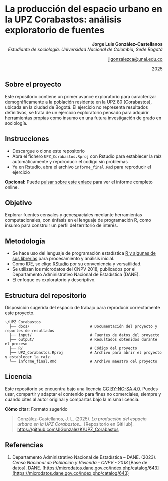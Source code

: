 # La producción del espacio urbano en la UPZ Corabastos: análisis exploratorio de fuentes


<div align="right">

**Jorge Luis González–Castellanos**  
*Estudiante de sociología. Universidad Nacional de Colombia, Sede Bogotá*  

jlgonzalezca@unal.edu.co  

2025  

</div>

## Sobre el proyecto

Este repositorio contiene un primer avance exploratorio para caracterizar demográficamente a la población residente en la UPZ 80 (Corabastos), ubicada en la ciudad de Bogotá. El ejercicio no representa resultados definitivos, se trata de un ejercicio exploratorio pensado para adquirir herramientas propias como insumo en una futura investigación de grado en sociología.

## Instrucciones

- Descargue o clone este repositorio
- Abra el fichero `UPZ_Corabastos.Rproj` con Rstudio para establecer la raíz automáticamente y repdroducir el codigo sin problemas
- Ya en Rstudio, abra el archivo `informe_final.Rmd` para reproducir el ejercicio

**Opcional:** Puede [pulsar sobre este enlace](https://jlgonzalezk.github.io/UPZ_Corabastos/) para ver el informe completo online.

## Objetivo

Explorar fuentes censales y geoespaciales mediante herramientas computacionales, con énfasis en el lenguaje de programación R, como insumo para construir un perfil del territorio de interés.

## Metodología
- Se hace uso del lenguaje de programación estadística [R y algunas de sus librerías](https://cran.r-project.org/) para procesamiento y análisis inicial.
- Como IDE, se elige [RStudio](https://posit.co/downloads/) por su conveniencia y versatilidad.
- Se utilizan los microdatos del CNPV 2018, publicados por el Departamento Administrativo Nacional de Estadística (DANE).
- El enfoque es exploratorio y descriptivo.

## Estructura del repositorio

Disposición sugerida del espacio de trabajo para reproducir correctamente este proyecto.

```
~/UPZ_Corabastos
  ├── docs/                           # Documentación del proyecto y reportes de resultados
  ├── input/                          # Fuentes de datos del proyecto
  ├── output/                         # Resultados obtenidos durante el proceso  
  ├── R/                              # Código del proyecto
  ├── UPZ_Corabastos.Rproj            # Archivo para abrir el proyecto y establecer la raíz.
  └── informe_final.Rmd               # Archivo maestro del proyecto

```

## Licencia

Este repositorio se encuentra bajo una licencia [CC BY-NC-SA 4.0](https://creativecommons.org/licenses/by-nc-sa/4.0/deed.es). Puedes usar, compartir y adaptar el contenido para fines no comerciales, siempre y cuando cites al autor original y compartas bajo la misma licencia.

**Cómo citar:** Formato sugerido


> González–Castellanos, J. L. (2025). *La producción del espacio urbano en la UPZ Corabastos...* [Repositorio en GitHub]. https://github.com/JlGonzalezK/UPZ_Corabastos 

## Referencias

1. Departamento Administrativo Nacional de Estadística – DANE. (2023). *Censo Nacional de Población y Vivienda - CNPV - 2018* [Base de datos]. DANE. [https://microdatos.dane.gov.co/index.php/catalog/643](https://microdatos.dane.gov.co/index.php/catalog/643)  
